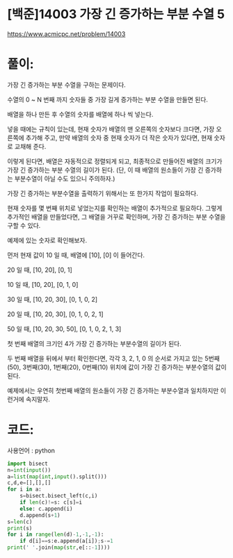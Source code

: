 # [백준]14003 가장 긴 증가하는 부분 수열 5


https://www.acmicpc.net/problem/14003

# 풀이:

가장 긴 증가하는 부분 수열을 구하는 문제이다.

수열의 0 ~ N 번째 까지 숫자들 중 가장 길게 증가하는 부분 수열을 만들면 된다.

배열을 하나 만든 후 수열의 숫자를 배열에 하나 씩 넣는다.

넣을 때에는 규칙이 있는데, 현재 숫자가 배열의 맨 오른쪽의 숫자보다 크다면, 가장 오른쪽에 추가해 주고, 만약 배열의 숫자 중 현재 숫자가 더 작은 숫자가 있다면, 현재 숫자로 교채해 준다.

이렇게 된다면, 배열은 자동적으로 정렬되게 되고, 최종적으로 만들어진 배열의 크기가 가장 긴 증가하는 부분 수열의 길이가 된다. (단, 이 때 배열의 원소들이 가장 긴 증가하는 부분수열이 아닐 수도 있으니 주의하자.)

가장 긴 증가하는 부분수열을 출력하기 위해서는 또 한가지 작업이 필요하다.

현재 숫자를 몇 번째 위치로 넣었는지를 확인하는 배열이 추가적으로 필요하다. 그렇게 추가적인 배열을 만들었다면, 그 배열을 거꾸로 확인하며, 가장 긴 증가하는 부분 수열을 구할 수 있다.

예제에 있는 숫자로 확인해보자.

먼저 현재 값이 10 일 때, 배열에 [10], [0] 이 들어간다.

20 일 때, [10, 20], [0, 1]

10 일 때, [10, 20], [0, 1, 0]

30 일 때, [10, 20, 30], [0, 1, 0, 2]

20 일 때, [10, 20, 30], [0, 1, 0, 2, 1]

50 일 때, [10, 20, 30, 50], [0, 1, 0, 2, 1, 3]

첫 번째 배열의 크기인 4가 가장 긴 증가하는 부분수열의 길이가 된다.

두 번째 배열을 뒤에서 부터 확인한다면, 각각 3, 2, 1, 0 의 순서로 가지고 있는 5번째(50), 3번째(30), 1번째(20), 0번째(10) 위치에 값이 가장 긴 증가하는 부분수열의 값이 된다. 

예제에서는 우연히 첫번째 배열의 원소들이 가장 긴 증가하는 부분수열과 일치하지만 이런거에 속지말자.



# **코드:** 

사용언어 :  python

```python
import bisect
n=int(input())
a=list(map(int,input().split()))
c,d,e=[],[],[]
for i in a:
    s=bisect.bisect_left(c,i)
    if len(c)!=s: c[s]=i
    else: c.append(i)
    d.append(s+1)
s=len(c)
print(s)
for i in range(len(d)-1,-1,-1):
    if d[i]==s:e.append(a[i]);s-=1
print(' '.join(map(str,e[::-1])))
```


